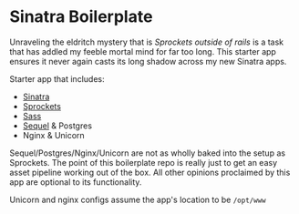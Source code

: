 # Sinatra Boilerplate

Unraveling the eldritch mystery that is *Sprockets outside of rails* is a task that has addled my feeble mortal mind for far too long. This starter app ensures it never again casts its long shadow across my new Sinatra apps.

Starter app that includes:
  * [Sinatra](https://github.com/sinatra/sinatra)
  * [Sprockets](https://github.com/rails/sprockets)
  * [Sass](https://github.com/sass/sass)
  * [Sequel](https://github.com/jeremyevans/sequel/) & Postgres
  * Nginx & Unicorn

Sequel/Postgres/Nginx/Unicorn are not as wholly baked into the setup as Sprockets. The point of this boilerplate repo is really just to get an easy asset pipeline working out of the box. All other opinions proclaimed by this app are optional to its functionality.

Unicorn and nginx configs assume the app's location to be `/opt/www`
